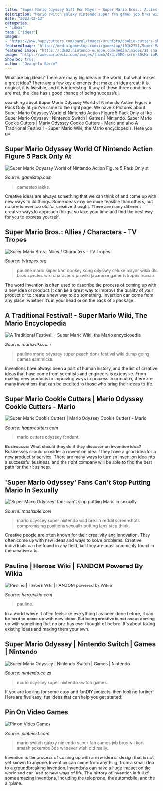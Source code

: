 ```yaml
---
title: "Super Mario Odyssey Gift For Mayor ~ Super Mario Bros.: Allies / Characters"
description: "Mario switch galaxy nintendo super fan games job bros wii kart smash pokemon 3ds whoever wish did really"
date: "2023-02-12"
categories:
- "ideas"
tags: ["ideas"]
images:
- "https://www.happycutters.com/panel/images/urunfoto/cookie-cutters-shape-cutters-cooking-cutter-cookie-moulds-fondant-cutters-cookie-cutter-set-hacu5ef22ebee96a3-1.jpg"
featuredImage: "https://media.gamestop.com/i/gamestop/10162751/Super-Mario-Odyssey-World-of-Nintendo-Action-Figure-5-Pack-Only-at-GameStop?$pdp$"
featured_image: "https://cdn02.nintendo-europe.com/media/images/10_share_images/games_15/nintendo_switch_4/H2x1_NSwitch_SuperMarioOdyssey.jpg"
image: "https://www.mariowiki.com/images/thumb/4/4c/SMO-scrn-80sMarioPauline.jpg/1200px-SMO-scrn-80sMarioPauline.jpg"
ShowToc: true
author: "Deangelo Bosco"
---
```



What are big ideas?
There are many big ideas in the world, but what makes a great idea? There are a few key elements that make an idea great: it is original, it is feasible, and it is interesting. If any of these three conditions are met, the idea has a good chance of being successful.

	

		
searching about Super Mario Odyssey World of Nintendo Action Figure 5 Pack Only at you've came to the right page. We have 8 Pictures about Super Mario Odyssey World of Nintendo Action Figure 5 Pack Only at like Super Mario Odyssey | Nintendo Switch | Games | Nintendo, Super Mario Cookie Cutters | Mario Odyssey Cookie Cutters - Mario and also A Traditional Festival! - Super Mario Wiki, the Mario encyclopedia. Here you go:
		
    
## Super Mario Odyssey World Of Nintendo Action Figure 5 Pack Only At

<img loading=lazy src="https://media.gamestop.com/i/gamestop/10162751/Super-Mario-Odyssey-World-of-Nintendo-Action-Figure-5-Pack-Only-at-GameStop?$pdp$" onerror="this.onerror=null;this.src='https://tse4.mm.bing.net/th?id=OIP.dLCZDLp6Dy5yOh9WmWFrAwHaHa&amp;pid=15.1';" alt="Super Mario Odyssey World of Nintendo Action Figure 5 Pack Only at">

_Source: gamestop.com_

>gamestop jakks. 

	

Creative ideas are always something that we can think of and come up with new ways to do things. Some ideas may be more feasible than others, but no one is ever too old for creative thought. There are many different creative ways to approach things, so take your time and find the best way for you to express yourself.

    
## Super Mario Bros.: Allies / Characters - TV Tropes

<img loading=lazy src="https://static.tvtropes.org/pmwiki/pub/images/paulineodyssey.png" onerror="this.onerror=null;this.src='https://tse4.mm.bing.net/th?id=OIP.FQekV0NDHLM0H6VNAp9fBQAAAA&amp;pid=15.1';" alt="Super Mario Bros.: Allies / Characters - TV Tropes">

_Source: tvtropes.org_

>pauline mario super kart donkey kong odyssey deluxe mayor wikia dlc bros species wiki characters pmwiki japanese game tvtropes human. 

	

The word invention is often used to describe the process of coming up with a new idea or product. It can be a great way to improve the quality of your product or to create a new way to do something. Invention can come from any place, whether it’s in your head or on the back of a package.

    
## A Traditional Festival! - Super Mario Wiki, The Mario Encyclopedia

<img loading=lazy src="https://www.mariowiki.com/images/thumb/4/4c/SMO-scrn-80sMarioPauline.jpg/1200px-SMO-scrn-80sMarioPauline.jpg" onerror="this.onerror=null;this.src='https://tse1.mm.bing.net/th?id=OIP.0s_gZECBZVxA0cDIvvzocgHaEK&amp;pid=15.1';" alt="A Traditional Festival! - Super Mario Wiki, the Mario encyclopedia">

_Source: mariowiki.com_

>pauline mario odyssey super peach donk festival wiki dump going games gammicks. 

	

Inventions have always been a part of human history, and the list of creative ideas that have come from scientists and engineers is extensive. From making new products to improving ways to process information, there are many inventions that can be credited to those who bring their ideas to life.

    
## Super Mario Cookie Cutters | Mario Odyssey Cookie Cutters - Mario

<img loading=lazy src="https://www.happycutters.com/panel/images/urunfoto/cookie-cutters-shape-cutters-cooking-cutter-cookie-moulds-fondant-cutters-cookie-cutter-set-hacu5ef22ebee96a3-1.jpg" onerror="this.onerror=null;this.src='https://tse1.mm.bing.net/th?id=OIP.VgO6k7r8z67ci39X-OwLoQHaFS&amp;pid=15.1';" alt="Super Mario Cookie Cutters | Mario Odyssey Cookie Cutters - Mario">

_Source: happycutters.com_

>mario cutters odyssey fondant. 

	

Businesses: What should they do if they discover an invention idea?
Businesses should consider an invention idea if they have a good idea for a new product or service. There are many ways to turn an invention idea into a successful business, and the right company will be able to find the best path for their business.

    
## &#039;Super Mario Odyssey&#039; Fans Can&#039;t Stop Putting Mario In Sexually

<img loading=lazy src="https://i.redd.it/af4ar78rhdvz.jpg" onerror="this.onerror=null;this.src='https://tse2.mm.bing.net/th?id=OIP.mOdbVdesNTB8Ocg-1oeiQgHaEK&amp;pid=15.1';" alt="&#039;Super Mario Odyssey&#039; fans can&#039;t stop putting Mario in sexually">

_Source: mashable.com_

>mario odyssey super nintendo wild breath reddit screenshots compromising positions sexually putting fans stop think. 

	

Creative people are often known for their creativity and innovation. They often come up with new ideas and ways to solve problems. Creative individuals can be found in any field, but they are most commonly found in the creative arts.

    
## Pauline | Heroes Wiki | FANDOM Powered By Wikia

<img loading=lazy src="https://vignette.wikia.nocookie.net/p__/images/2/28/Pauline_Super_Mario_Odyssey.png/revision/latest/scale-to-width-down/2000?cb=20171120202700&amp;path-prefix=protagonist" onerror="this.onerror=null;this.src='https://tse3.mm.bing.net/th?id=OIP.CyP_CQggaoKYLpHVeUNGRQHaPa&amp;pid=15.1';" alt="Pauline | Heroes Wiki | FANDOM powered by Wikia">

_Source: hero.wikia.com_

>pauline. 

	

In a world where it often feels like everything has been done before, it can be hard to come up with new ideas. But being creative is not about coming up with something that no one has ever thought of before. It's about taking existing ideas and making them your own.

    
## Super Mario Odyssey | Nintendo Switch | Games | Nintendo

<img loading=lazy src="https://cdn02.nintendo-europe.com/media/images/10_share_images/games_15/nintendo_switch_4/H2x1_NSwitch_SuperMarioOdyssey.jpg" onerror="this.onerror=null;this.src='https://tse2.mm.bing.net/th?id=OIP.iY8SI8NWmXVMm5bqQ8ACHgHaDt&amp;pid=15.1';" alt="Super Mario Odyssey | Nintendo Switch | Games | Nintendo">

_Source: nintendo.co.za_

>mario odyssey super nintendo switch games. 

	

If you are looking for some easy and funDIY projects, then look no further! Here are five easy, fun ideas that can help you get started: 

    
## Pin On Video Games

<img loading=lazy src="https://i.pinimg.com/736x/6a/b3/fa/6ab3fad0ba0f87b8ceaf0e634e7ae024.jpg" onerror="this.onerror=null;this.src='https://tse2.mm.bing.net/th?id=OIP.tQ9aBXRm7UK6dt_NqKO1xAHaMC&amp;pid=15.1';" alt="Pin on Video Games">

_Source: pinterest.com_

>mario switch galaxy nintendo super fan games job bros wii kart smash pokemon 3ds whoever wish did really. 

	

Invention is the process of coming up with a new idea or design that is not yet known to anyone. Invention can come from anything, from a small idea to a groundbreaking invention. Inventions can have a huge impact on the world and can lead to new ways of life. The history of invention is full of some amazing inventions, including the telephone, the automobile, and the airplane.

